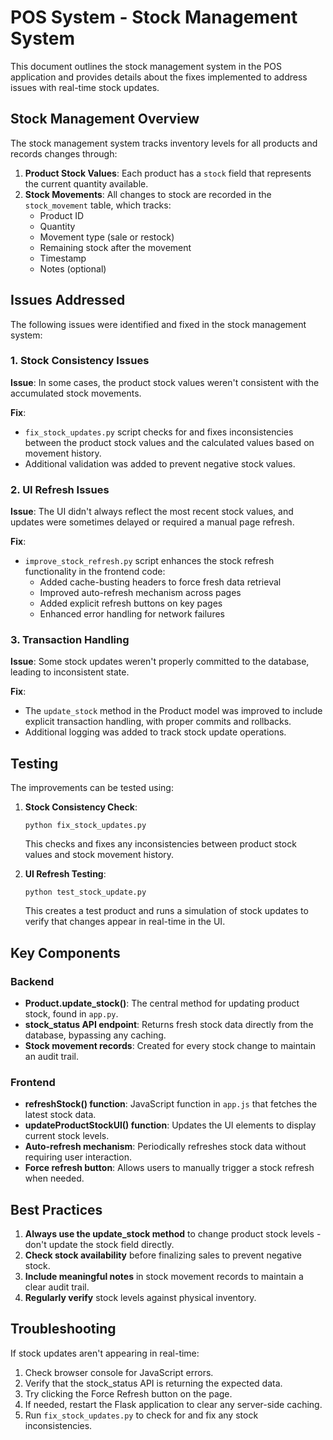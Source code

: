 # POS System - Stock Management System

This document outlines the stock management system in the POS application and provides details about the fixes implemented to address issues with real-time stock updates.

## Stock Management Overview

The stock management system tracks inventory levels for all products and records changes through:

1. **Product Stock Values**: Each product has a `stock` field that represents the current quantity available.
2. **Stock Movements**: All changes to stock are recorded in the `stock_movement` table, which tracks:
   - Product ID
   - Quantity
   - Movement type (sale or restock)
   - Remaining stock after the movement
   - Timestamp
   - Notes (optional)

## Issues Addressed

The following issues were identified and fixed in the stock management system:

### 1. Stock Consistency Issues

**Issue**: In some cases, the product stock values weren't consistent with the accumulated stock movements.

**Fix**: 
- `fix_stock_updates.py` script checks for and fixes inconsistencies between the product stock values and the calculated values based on movement history.
- Additional validation was added to prevent negative stock values.

### 2. UI Refresh Issues

**Issue**: The UI didn't always reflect the most recent stock values, and updates were sometimes delayed or required a manual page refresh.

**Fix**:
- `improve_stock_refresh.py` script enhances the stock refresh functionality in the frontend code:
  - Added cache-busting headers to force fresh data retrieval
  - Improved auto-refresh mechanism across pages
  - Added explicit refresh buttons on key pages
  - Enhanced error handling for network failures

### 3. Transaction Handling

**Issue**: Some stock updates weren't properly committed to the database, leading to inconsistent state.

**Fix**:
- The `update_stock` method in the Product model was improved to include explicit transaction handling, with proper commits and rollbacks.
- Additional logging was added to track stock update operations.

## Testing

The improvements can be tested using:

1. **Stock Consistency Check**:
   ```
   python fix_stock_updates.py
   ```
   This checks and fixes any inconsistencies between product stock values and stock movement history.

2. **UI Refresh Testing**:
   ```
   python test_stock_update.py
   ```
   This creates a test product and runs a simulation of stock updates to verify that changes appear in real-time in the UI.

## Key Components

### Backend

- **Product.update_stock()**: The central method for updating product stock, found in `app.py`.
- **stock_status API endpoint**: Returns fresh stock data directly from the database, bypassing any caching.
- **Stock movement records**: Created for every stock change to maintain an audit trail.

### Frontend

- **refreshStock() function**: JavaScript function in `app.js` that fetches the latest stock data.
- **updateProductStockUI() function**: Updates the UI elements to display current stock levels.
- **Auto-refresh mechanism**: Periodically refreshes stock data without requiring user interaction.
- **Force refresh button**: Allows users to manually trigger a stock refresh when needed.

## Best Practices

1. **Always use the update_stock method** to change product stock levels - don't update the stock field directly.
2. **Check stock availability** before finalizing sales to prevent negative stock.
3. **Include meaningful notes** in stock movement records to maintain a clear audit trail.
4. **Regularly verify** stock levels against physical inventory.

## Troubleshooting

If stock updates aren't appearing in real-time:

1. Check browser console for JavaScript errors.
2. Verify that the stock_status API is returning the expected data.
3. Try clicking the Force Refresh button on the page.
4. If needed, restart the Flask application to clear any server-side caching.
5. Run `fix_stock_updates.py` to check for and fix any stock inconsistencies. 